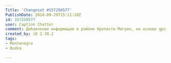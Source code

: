 ```yaml
---
Title: 'Changeset #157258577'
PublishDate: 2024-09-29T15:11:20Z
id: 157258577
user: Caption Chatter
comment: Добавление информации в районе Крепости Могрен, на основе gps logger и обследования.
created_by: iD 2.30.2
tags:
- Montenegro
- Budva

---
```


